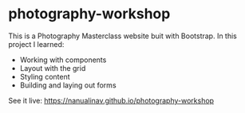 # photography-workshop

This is a Photography Masterclass website buit with Bootstrap. In this project I learned:
- Working with components
- Layout with the grid
- Styling content
- Building and laying out forms

See it live: https://nanualinav.github.io/photography-workshop
